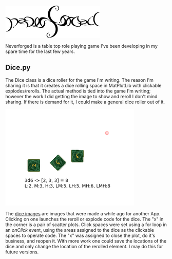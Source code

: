 ![Neverforged Roleplaying Game](images/neverforged_logo.png)

Neverforged is a table top role playing game I've been developing in my spare time for the last few years.

## Dice.py
The Dice class is a dice roller for the game I'm writing.  The reason I'm sharing it is that it creates a dice rolling space in MatPlotLib with clickable explodes/rerolls.  The actual method is tied into the game I'm writing; however the work I did getting the image to show and reroll I don't mind sharing.  If there is demand for it, I could make a general dice roller out of it.

![Image of Dice App](/images/Figure_1.png)

The [dice images](https://github.com/NeverForged/Neverforged/tree/master/images/dice) are images that were made a while ago for another App.  Clicking on one launches the reroll or explode code for the dice.  The "x" in the corner is a pair of scatter plots.  Click spaces were set using a for loop in an *onClick* event, using the areas assigned to the dice as the clickable spaces to operate code.  The "x" was assigned to close the plot, do it's business, and reopen it.  With more work one could save the locations of the dice and only change the location of the rerolled element.  I may do this for future versions.
